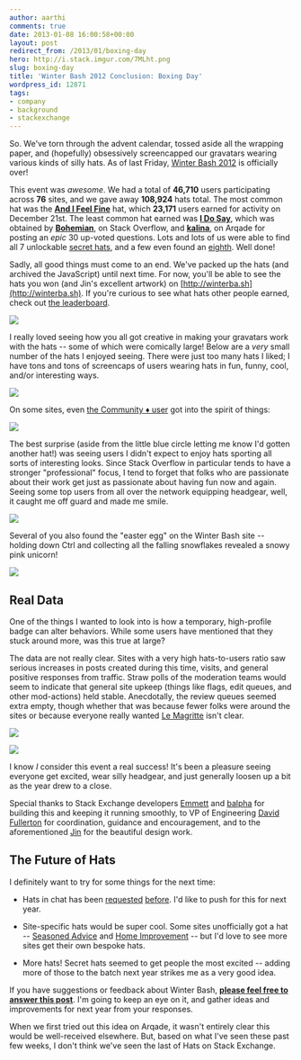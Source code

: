 ```yaml
---
author: aarthi
comments: true
date: 2013-01-08 16:00:58+00:00
layout: post
redirect_from: /2013/01/boxing-day
hero: http://i.stack.imgur.com/7MLht.png
slug: boxing-day
title: 'Winter Bash 2012 Conclusion: Boxing Day'
wordpress_id: 12871
tags:
- company
- background
- stackexchange
---
```


So. We've torn through the advent calendar, tossed aside all the wrapping paper, and (hopefully) obsessively screencapped our gravatars wearing various kinds of silly hats. As of last Friday, [Winter Bash 2012](http://blog.stackoverflow.com/2012/12/welcome-to-winter-bash-2012/) is officially over!





This event was _awesome_. We had a total of **46,710** users participating across **76** sites, and we gave away **108,924** hats total. The most common hat was the [**And I Feel Fine**](http://winterba.sh/and-i-feel-fine) hat, which **23,171** users earned for activity on December 21st. The least common hat earned was **[I Do Say](http://winterba.sh/i-do-say)**, which was obtained by **[Bohemian](http://stackoverflow.com/users/256196/bohemian)**, on Stack Overflow, and **[kalina](http://gaming.stackexchange.com/users/27134/kalina)**, on Arqade for posting an _epic_ 30 up-voted questions. Lots and lots of us were able to find all 7 unlockable [secret hats](http://meta.gaming.stackexchange.com/questions/5653/what-are-the-secret-hats-for-2012), and a few even found an [eighth](http://meta.stackoverflow.com/questions/159782/the-mysterious-epic-punyon-beard). Well done!





Sadly, all good things must come to an end. We've packed up the hats (and archived the JavaScript) until next time. For now, you'll be able to see the hats you won (and Jin's excellent artwork) on [http://winterba.sh](http://winterba.sh). If you're curious to see what hats other people earned, check out [the leaderboard](http://winterba.sh/leaderboard).





[![](http://i.stack.imgur.com/7MLht.png)](http://winterba.sh/leaderboard)





I really loved seeing how you all got creative in making your gravatars work with the hats -- some of which were comically large! Below are a _very_ small number of the hats I enjoyed seeing. There were just too many hats I liked; I have tons and tons of screencaps of users wearing hats in fun, funny, cool, and/or interesting ways.





![](http://i.stack.imgur.com/4Vdij.png)





On some sites, even [the Community ♦ user](http://meta.stackoverflow.com/questions/19738/who-is-the-community-user) got into the spirit of things:





![](http://i.stack.imgur.com/cUXu9.png)





The best surprise (aside from the little blue circle letting me know I'd gotten another hat!) was seeing users I didn't expect to enjoy hats sporting all sorts of interesting looks. Since Stack Overflow in particular tends to have a stronger "professional" focus, I tend to forget that folks who are passionate about their work get just as passionate about having fun now and again. Seeing some top users from all over the network equipping headgear, well, it caught me off guard and made me smile.





![](http://i.stack.imgur.com/turAN.png)





Several of you also found the "easter egg" on the Winter Bash site -- holding down Ctrl and collecting all the falling snowflakes revealed a snowy pink unicorn!





![](http://i.stack.imgur.com/tVSGQ.png)





## Real Data





One of the things I wanted to look into is how a temporary, high-profile badge can alter behaviors. While some users have mentioned that they stuck around more, was this true at large?





The data are not really clear. Sites with a very high hats-to-users ratio saw serious increases in posts created during this time, visits, and general positive responses from traffic. Straw polls of the moderation teams would seem to indicate that general site upkeep (things like flags, edit queues, and other mod-actions) held stable. Anecdotally, the review queues seemed extra empty, though whether that was because fewer folks were around the sites or because everyone really wanted [Le Magritte](http://winterba.sh/le-magritte) isn't clear.





![](http://i.stack.imgur.com/g3BWR.png)





![](http://i.stack.imgur.com/weBRS.png)





I know _I_ consider this event a real success! It's been a pleasure seeing everyone get excited, wear silly headgear, and just generally loosen up a bit as the year drew to a close.





Special thanks to Stack Exchange developers [Emmett](http://stackoverflow.com/users/2749/emmett) and [balpha](http://stackoverflow.com/users/115866/balpha) for building this and keeping it running smoothly, to VP of Engineering [David Fullerton](http://stackoverflow.com/users/91687/david-fullerton) for coordination, guidance and encouragement, and to the aforementioned [Jin](http://graphicdesign.stackexchange.com/users/3/jin) for the beautiful design work. 



## The Future of Hats





I definitely want to try for some things for the next time:  



  * Hats in chat has been [requested](http://meta.stackoverflow.com/questions/159194/can-we-wear-hats-in-chat) [before](http://chat.stackexchange.com/transcript/35?m=7340012#7340012). I'd like to push for this for next year.


  * Site-specific hats would be super cool. Some sites unofficially got a hat -- [Seasoned Advice](http://winterba.sh/soup-du-jour) and [Home Improvement](http://winterba.sh/git-r-done) -- but I'd love to see more sites get their own bespoke hats.


  * More hats! Secret hats seemed to get people the most excited -- adding more of those to the batch next year strikes me as a very good idea.





If you have suggestions or feedback about Winter Bash, [**please feel free to answer this post**](http://meta.stackoverflow.com/questions/161188/what-do-you-think-of-winter-bash). I'm going to keep an eye on it, and gather ideas and improvements for next year from your responses.





When we first tried out this idea on Arqade, it wasn't entirely clear this would be well-received elsewhere. But, based on what I've seen these past few weeks, I don't think we've seen the last of Hats on Stack Exchange.
